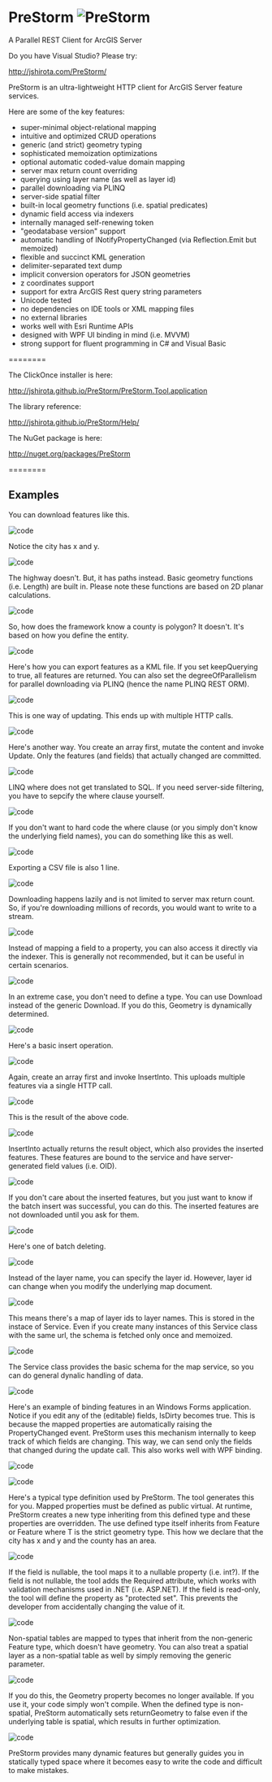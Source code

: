 PreStorm ![PreStorm](http://jshirota.com/PreStorm/PreStorm.png "PreStorm")
========

A Parallel REST Client for ArcGIS Server

Do you have Visual Studio?  Please try:

http://jshirota.com/PreStorm/

PreStorm is an ultra-lightweight HTTP client for ArcGIS Server feature services.

Here are some of the key features:

- super-minimal object-relational mapping
- intuitive and optimized CRUD operations
- generic (and strict) geometry typing
- sophisticated memoization optimizations
- optional automatic coded-value domain mapping
- server max return count overriding
- querying using layer name (as well as layer id)
- parallel downloading via PLINQ
- server-side spatial filter
- built-in local geometry functions (i.e. spatial predicates)
- dynamic field access via indexers
- internally managed self-renewing token
- "geodatabase version" support
- automatic handling of INotifyPropertyChanged (via Reflection.Emit but memoized)
- flexible and succinct KML generation
- delimiter-separated text dump
- implicit conversion operators for JSON geometries
- z coordinates support
- support for extra ArcGIS Rest query string parameters
- Unicode tested
- no dependencies on IDE tools or XML mapping files
- no external libraries
- works well with Esri Runtime APIs
- designed with WPF UI binding in mind (i.e. MVVM)
- strong support for fluent programming in C# and Visual Basic

========

The ClickOnce installer is here:

http://jshirota.github.io/PreStorm/PreStorm.Tool.application

The library reference:

http://jshirota.github.io/PreStorm/Help/

The NuGet package is here:

http://nuget.org/packages/PreStorm

========

## Examples

You can download features like this.

![code](/images/p01.png)

Notice the city has x and y.

![code](/images/p02.png)

The highway doesn't.  But, it has paths instead.  Basic geometry functions (i.e. Length) are built in.  Please note these functions are based on 2D planar calculations.

![code](/images/p03.png)

So, how does the framework know a county is polygon?  It doesn't.  It's based on how you define the entity.

![code](/images/p04.png)

Here's how you can export features as a KML file.  If you set keepQuerying to true, all features are returned.  You can also set the degreeOfParallelism for parallel downloading via PLINQ (hence the name PLINQ REST ORM).

![code](/images/p05.png)

This is one way of updating.  This ends up with multiple HTTP calls.

![code](/images/p06.png)

Here's another way.  You create an array first, mutate the content and invoke Update.  Only the features (and fields) that actually changed are committed.

![code](/images/p07.png)

LINQ where does not get translated to SQL.  If you need server-side filtering, you have to sepcify the where clause yourself.

![code](/images/p08.png)

If you don't want to hard code the where clause (or you simply don't know the underlying field names), you can do something like this as well.

![code](/images/p09.png)

Exporting a CSV file is also 1 line.

![code](/images/p10.png)

Downloading happens lazily and is not limited to server max return count.  So, if you're downloading millions of records, you would want to write to a stream.

![code](/images/p11.png)

Instead of mapping a field to a property, you can also access it directly via the indexer.  This is generally not recommended, but it can be useful in certain scenarios.

![code](/images/p12.png)

In an extreme case, you don't need to define a type.  You can use Download instead of the generic Download<T>.  If you do this, Geometry is dynamically determined.

![code](/images/p13.png)

Here's a basic insert operation.

![code](/images/p14.png)

Again, create an array first and invoke InsertInto.  This uploads multiple features via a single HTTP call.

![code](/images/p15.png)

This is the result of the above code.

![code](/images/p16.png)

InsertInto actually returns the result object, which also provides the inserted features.  These features are bound to the service and have server-generated field values (i.e. OID).

![code](/images/p17.png)

If you don't care about the inserted features, but you just want to know if the batch insert was successful, you can do this.  The inserted features are not downloaded until you ask for them.

![code](/images/p18.png)

Here's one of batch deleting.

![code](/images/p19.png)

Instead of the layer name, you can specify the layer id.  However, layer id can change when you modify the underlying map document.

![code](/images/p20.png)

This means there's a map of layer ids to layer names.  This is stored in the instace of Service.  Even if you create many instances of this Service class with the same url, the schema is fetched only once and memoized.

![code](/images/p21.png)

The Service class provides the basic schema for the map service, so you can do general dynalic handling of data.

![code](/images/p22.png)

Here's an example of binding features in an Windows Forms application.  Notice if you edit any of the (editable) fields, IsDirty becomes true.  This is because the mapped properties are automatically raising the PropertyChanged event.  PreStorm uses this mechanism internally to keep track of which fields are changing.  This way, we can send only the fields that changed during the update call.  This also works well with WPF binding.

![code](/images/p23.png)

![code](/images/p24.png)

Here's a typical type definition used by PreStorm.  The tool generates this for you.  Mapped properties must be defined as public virtual.  At runtime, PreStorm creates a new type inheriting from this defined type and these properties are overridden.  The use defined type itself inherits from Feature or Feature<T> where T is the strict geometry type.  This how we declare that the city has x and y and the county has an area.

![code](/images/p25.png)

If the field is nullable, the tool maps it to a nullable property (i.e. int?).  If the field is not nullable, the tool adds the Required attribute, which works with validation mechanisms used in .NET (i.e. ASP.NET).  If the field is read-only, the tool will define the property as "protected set".  This prevents the developer from accidentally changing the value of it.

![code](/images/p26.png)

Non-spatial tables are mapped to types that inherit from the non-generic Feature type, which doesn't have geometry.  You can also treat a spatial layer as a non-spatial table as well by simply removing the generic parameter.

![code](/images/p27.png)

If you do this, the Geometry property becomes no longer available.  If you use it, your code simply won't compile.  When the defined type is non-spatial, PreStorm automatically sets returnGeometry to false even if the underlying table is spatial, which results in further optimization.

![code](/images/p28.png)

PreStorm provides many dynamic features but generally guides you in statically typed space where it becomes easy to write the code and difficult to make mistakes.
